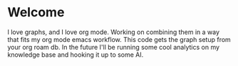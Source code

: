 # Welcome

I love graphs, and I love org mode. Working on combining them in a way that fits my org mode emacs workflow. This code gets the graph setup from your org roam db. In the future I'll be running some cool analytics on my knowledge base and hooking it up to some AI.
